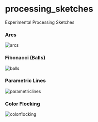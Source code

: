 # processing_sketches
Experimental Processing Sketches

### Arcs
![arcs](https://user-images.githubusercontent.com/4249779/32146559-980d4218-bcaf-11e7-8786-65d5205c3686.gif)

### Fibonacci (Balls)
![balls](https://user-images.githubusercontent.com/4249779/32146935-0b7b1f2c-bcb5-11e7-82b2-7fab5960b535.gif)

### Parametric Lines
![parametriclines](https://user-images.githubusercontent.com/4249779/32148072-7a304714-bcc7-11e7-9bed-225dd1811744.gif)

### Color Flocking
![colorflocking](https://user-images.githubusercontent.com/4249779/32148193-693cddc6-bcc9-11e7-9acb-a0bca1f41256.gif)
